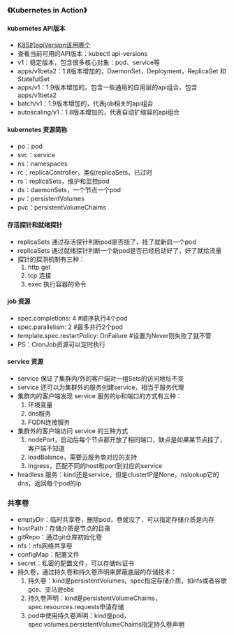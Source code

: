 ### 《Kubernetes in Action》

#### kubernetes API版本
- [K8S的apiVersion该用哪个](https://segmentfault.com/a/1190000017134399)
- 查看当前可用的API版本：kubectl api-versions
- v1：稳定版本，包含很多核心对象：pod、service等
- apps/v1beta2：1.8版本增加的，DaemonSet，Deployment，ReplicaSet 和 StatefulSet
- apps/v1：1.9版本增加的，包含一些通用的应用层的api组合，包含apps/v1beta2
- batch/v1：1.9版本增加的，代表job相关的api组合
- autoscaling/v1：1.8版本增加的，代表自动扩缩容的api组合

#### kubernetes 资源简称
- po：pod
- svc：service
- ns：namespaces
- rc：replicaController，类似replicaSets，已过时
- rs：replicaSets，维护和监控pod
- ds：daemonSets，一个节点一个pod
- pv：persistentVolumes
- pvc：persistentVolumeChaims

#### 存活探针和就绪探针
- replicaSets 通过存活探针判断pod是否挂了，挂了就新启一个pod
- replicaSets 通过就绪探针判断一个新pod是否已经启动好了，好了就给流量
- 探针的探测机制有三种：
  1. http get
  1. tcp 连接
  1. exec 执行容器的命令

#### job 资源
- spec.completions: 4 #顺序执行4个pod
- spec.parallelism: 2 #最多并行2个pod
- template.spec.restartPolicy: OnFailure #设置为Never则失败了就不管
- PS：CronJob资源可以定时执行

#### service 资源
- service 保证了集群内/外的客户端对一组Sets的访问地址不变
- service 还可以为集群外的服务创建service，相当于服务代理
- 集群内的客户端发现 service 服务的ip和端口的方式有三种：
  1. 环境变量
  1. dns服务
  1. FQDN连接服务
- 集群外的客户端访问 service 的三种方式
  1. nodePort，启动后每个节点都开放了相同端口，缺点是如果某节点挂了，客户端不知道
  1. loadBalance，需要云服务商对应的支持
  1. Ingress，匹配不同的host和port到对应的service
- headless 服务：kind还是service，但是clusterIP是None。nslookup它的dns，返回每个pod的ip

### 共享卷
- emptyDir：临时共享卷，删除pod，卷就没了，可以指定存储介质是内存
- hostPath：存储介质是节点的目录
- gitRepo：通过git仓库初始化卷
- nfs：nfs网络共享卷
- configMap：配置文件
- secret：私密的配置文件，可以存储tls证书
- 持久卷，通过持久卷和持久卷声明来屏蔽底层的存储技术：
  1. 持久卷：kind是persistentVolumes，spec指定存储介质，如nfs或者谷歌gce、亚马逊ebs
  1. 持久卷声明：kind是persistentVolumeChaims，spec.resources.requests申请存储
  1. pod中使用持久卷声明：kind是pod，spec.volumes.persistentVolumeChaims指定持久卷声明








